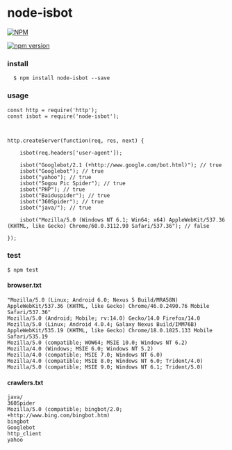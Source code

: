 # node-isbot

 
 

[![NPM](https://nodei.co/npm/node-isbot.png)](https://nodei.co/npm/node-isbot/)


[![npm version](https://badge.fury.io/js/node-isbot.svg)](https://badge.fury.io/js/node-isbot)


### install

      $ npm install node-isbot --save

### usage

    
    const http = require('http');
    const isbot = require('node-isbot');



    http.createServer(function(req, res, next) {

        isbot(req.headers['user-agent']);

        isbot("Googlebot/2.1 (+http://www.google.com/bot.html)"); // true
        isbot("Googlebot"); // true
        isbot("yahoo"); // true
        isbot("Sogou Pic Spider"); // true
        isbot("PHP"); // true
        isbot("Baiduspider"); // true
        isbot("360Spider"); // true
        isbot("java/"); // true

        isbot("Mozilla/5.0 (Windows NT 6.1; Win64; x64) AppleWebKit/537.36 (KHTML, like Gecko) Chrome/60.0.3112.90 Safari/537.36"); // false

    });
    

### test

    $ npm test

#### browser.txt

    "Mozilla/5.0 (Linux; Android 6.0; Nexus 5 Build/MRA58N) AppleWebKit/537.36 (KHTML, like Gecko) Chrome/46.0.2490.76 Mobile Safari/537.36"
    Mozilla/5.0 (Android; Mobile; rv:14.0) Gecko/14.0 Firefox/14.0
    Mozilla/5.0 (Linux; Android 4.0.4; Galaxy Nexus Build/IMM76B) AppleWebKit/535.19 (KHTML, like Gecko) Chrome/18.0.1025.133 Mobile Safari/535.19
    Mozilla/5.0 (compatible; WOW64; MSIE 10.0; Windows NT 6.2)
    Mozilla/4.0 (Windows; MSIE 6.0; Windows NT 5.2)
    Mozilla/4.0 (compatible; MSIE 7.0; Windows NT 6.0)
    Mozilla/4.0 (compatible; MSIE 8.0; Windows NT 6.0; Trident/4.0)
    Mozilla/5.0 (compatible; MSIE 9.0; Windows NT 6.1; Trident/5.0)


#### crawlers.txt

    java/
    360Spider
    Mozilla/5.0 (compatible; bingbot/2.0; +http://www.bing.com/bingbot.htm)
    bingbot
    Googlebot
    http_client
    yahoo
